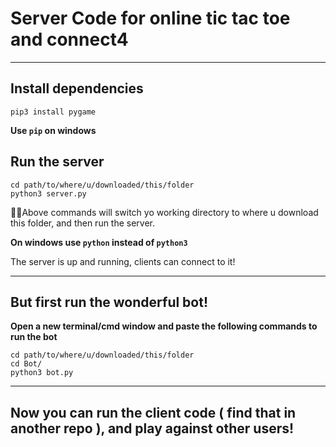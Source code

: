 # Server Code for online tic tac toe and connect4

---

## Install dependencies

```
pip3 install pygame
```

**Use `pip` on windows**

## Run the server

```
cd path/to/where/u/downloaded/this/folder
python3 server.py
```

☝🏻Above commands will switch yo working directory to where u download this folder, and then run the server.

**On windows use `python` instead of `python3`**

The server is up and running, clients can connect to it!

---

## But first run the wonderful bot!

**Open a new terminal/cmd window and paste the following commands to run the bot**

```
cd path/to/where/u/downloaded/this/folder
cd Bot/
python3 bot.py
```

---

## Now you can run the client code ( find that in another repo ), and play against other users!
